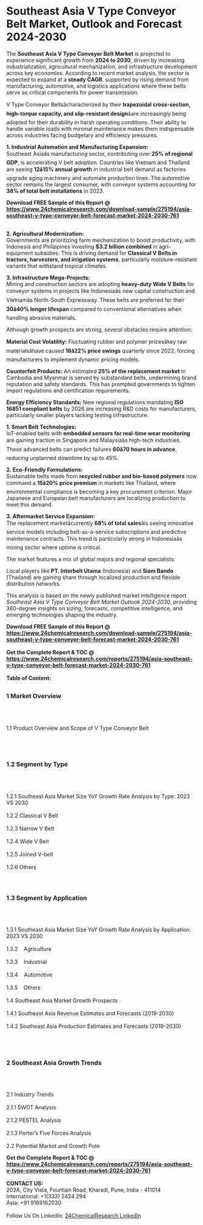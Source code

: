 <h1>Southeast Asia V Type Conveyor Belt Market, Outlook and Forecast 2024-2030</h1><p>The <strong>Southeast Asia V Type Conveyor Belt Market</strong> is projected to experience significant growth from <strong>2024 to 2030</strong>, driven by increasing industrialization, agricultural mechanization, and infrastructure development across key economies. According to recent market analysis, the sector is expected to expand at a <strong>steady CAGR</strong>, supported by rising demand from manufacturing, automotive, and logistics applications where these belts serve as critical components for power transmission.</p><p>V Type Conveyor Beltsâcharacterized by their <strong>trapezoidal cross-section, high-torque capacity, and slip-resistant design</strong>âare increasingly being adopted for their durability in harsh operating conditions. Their ability to handle variable loads with minimal maintenance makes them indispensable across industries facing budgetary and efficiency pressures.</p><p><strong>1. Industrial Automation and Manufacturing Expansion:</strong><br>
Southeast Asiaâs manufacturing sector, contributing over <strong>25% of regional GDP</strong>, is accelerating V belt adoption. Countries like Vietnam and Thailand are seeing <strong>12â15% annual growth</strong> in industrial belt demand as factories upgrade aging machinery and automate production lines. The automotive sector remains the largest consumer, with conveyor systems accounting for <strong>38% of total belt installations</strong> in 2023.</p><div><b>Download FREE Sample of this Report @ 
            <a href="https://www.24chemicalresearch.com/download-sample/275194/asia-southeast-v-type-conveyor-belt-forecast-market-2024-2030-761">
            https://www.24chemicalresearch.com/download-sample/275194/asia-southeast-v-type-conveyor-belt-forecast-market-2024-2030-761</a></b></div><br><p><strong>2. Agricultural Modernization:</strong><br>
Governments are prioritizing farm mechanization to boost productivity, with Indonesia and Philippines investing <strong>$3.2 billion combined</strong> in agri-equipment subsidies. This is driving demand for <strong>Classical V Belts in tractors, harvesters, and irrigation systems</strong>, particularly moisture-resistant variants that withstand tropical climates.</p><p><strong>3. Infrastructure Mega-Projects:</strong><br>
Mining and construction sectors are adopting <strong>heavy-duty Wide V Belts</strong> for conveyor systems in projects like Indonesiaâs new capital construction and Vietnamâs North-South Expressway. These belts are preferred for their <strong>30â40% longer lifespan</strong> compared to conventional alternatives when handling abrasive materials.</p><p>Although growth prospects are strong, several obstacles require attention:</p><p><strong>Material Cost Volatility:</strong> Fluctuating rubber and polymer pricesâkey raw materialsâhave caused <strong>18â22% price swings</strong> quarterly since 2022, forcing manufacturers to implement dynamic pricing models.</p><p><strong>Counterfeit Products:</strong> An estimated <strong>25% of the replacement market</strong> in Cambodia and Myanmar is served by substandard belts, undermining brand reputation and safety standards. This has prompted governments to tighten import regulations and certification requirements.</p><p><strong>Energy Efficiency Standards:</strong> New regional regulations mandating <strong>ISO 16851 compliant belts</strong> by 2026 are increasing R&amp;D costs for manufacturers, particularly smaller players lacking testing infrastructure.</p><p><strong>1. Smart Belt Technologies:</strong><br>
IoT-enabled belts with <strong>embedded sensors for real-time wear monitoring</strong> are gaining traction in Singapore and Malaysiaâs high-tech industries. These advanced belts can predict failures <strong>60â70 hours in advance</strong>, reducing unplanned downtime by up to 45%.</p><p><strong>2. Eco-Friendly Formulations:</strong><br>
Sustainable belts made from <strong>recycled rubber and bio-based polymers</strong> now command a <strong>15â20% price premium</strong> in markets like Thailand, where environmental compliance is becoming a key procurement criterion. Major Japanese and European belt manufacturers are localizing production to meet this demand.</p><p><strong>3. Aftermarket Service Expansion:</strong><br>
The replacement marketâcurrently <strong>68% of total sales</strong>âis seeing innovative service models including belt-as-a-service subscriptions and predictive maintenance contracts. This trend is particularly strong in Indonesiaâs mining sector where uptime is critical.</p><p>The market features a mix of global majors and regional specialists:</p><p>Local players like <strong>PT. Interbelt Utama</strong> (Indonesia) and <strong>Siam Bando</strong> (Thailand) are gaining share through localized production and flexible distribution networks.</p><p>This analysis is based on the newly published market intelligence report <em>Southeast Asia V Type Conveyor Belt Market Outlook 2024-2030</em>, providing 360-degree insights on sizing, forecasts, competitive intelligence, and emerging technologies shaping the industry.</p><div><b>Download FREE Sample of this Report @ 
            <a href="https://www.24chemicalresearch.com/download-sample/275194/asia-southeast-v-type-conveyor-belt-forecast-market-2024-2030-761">
            https://www.24chemicalresearch.com/download-sample/275194/asia-southeast-v-type-conveyor-belt-forecast-market-2024-2030-761</a></b></div><br><div><b>Get the Complete Report & TOC @ 
            <a href="https://www.24chemicalresearch.com/reports/275194/asia-southeast-v-type-conveyor-belt-forecast-market-2024-2030-761">
            https://www.24chemicalresearch.com/reports/275194/asia-southeast-v-type-conveyor-belt-forecast-market-2024-2030-761</a></b></div><br>
            <b>Table of Content:</b><p><h2><span style="font-size:16px"><strong>1 Market Overview&nbsp;&nbsp; &nbsp;</strong></span></h2><br />
<br />
<p>1.1 Product Overview and Scope of V Type Conveyor Belt&nbsp;</p><br />
<br />
<h2><strong><span style="font-size:16px">1.2 Segment by Type&nbsp;&nbsp; &nbsp;</span></strong></h2><br />
<br />
<p>1.2.1 Southeast Asia Market Size YoY Growth Rate Analysis by Type: 2023 VS 2030&nbsp;&nbsp; &nbsp;<br /><br />
1.2.2 Classical V Belt&nbsp;&nbsp; &nbsp;<br /><br />
1.2.3 Narrow V Belt<br /><br />
1.2.4 Wide V Belt<br /><br />
1.2.5 Joined V-belt<br /><br />
1.2.6 Others<br /><br />
<br />
<h2><span style="font-size:16px"><strong>1.3 Segment by Application&nbsp;&nbsp;</strong></span></h2><br />
<br />
<p>1.3.1 Southeast Asia Market Size YoY Growth Rate Analysis by Application: 2023 VS 2030&nbsp;&nbsp; &nbsp;<br /><br />
1.3.2&nbsp;&nbsp; &nbsp;Agriculture<br /><br />
1.3.3&nbsp;&nbsp; &nbsp;Industrial<br /><br />
1.3.4&nbsp;&nbsp; &nbsp;Automotive<br /><br />
1.3.5&nbsp;&nbsp; &nbsp;Others<br /><br />
1.4 Southeast Asia Market Growth Prospects&nbsp;&nbsp; &nbsp;<br /><br />
1.4.1 Southeast Asia Revenue Estimates and Forecasts (2019-2030)&nbsp;&nbsp; &nbsp;<br /><br />
1.4.2 Southeast Asia Production Estimates and Forecasts (2019-2030)&nbsp;&nbsp;</p><br />
<br />
<h2><span style="font-size:16px"><strong>2 Southeast Asia Growth Trends&nbsp;&nbsp; &nbsp;</strong></span></h2><br />
<br />
<p>2.1 Industry Trends&nbsp;&nbsp; &nbsp;<br /><br />
2.1.1 SWOT Analysis&nbsp;&nbsp; &nbsp;<br /><br />
2.1.2 PESTEL Analysis&nbsp;&nbsp; &nbsp;<br /><br />
2.1.3 Porter&rsquo;s Five Forces Analysis&nbsp;&nbsp; &nbsp;<br /><br />
2.2 Potential Market and Growth Pote</p><div><b>Get the Complete Report & TOC @ 
            <a href="https://www.24chemicalresearch.com/reports/275194/asia-southeast-v-type-conveyor-belt-forecast-market-2024-2030-761">
            https://www.24chemicalresearch.com/reports/275194/asia-southeast-v-type-conveyor-belt-forecast-market-2024-2030-761</a></b></div><br><b>CONTACT US:</b><br>
            203A, City Vista, Fountain Road, Kharadi, Pune, India - 411014<br>
            International: +1(332) 2424 294<br>
            Asia: +91 9169162030 <br><br>
            Follow Us On LinkedIn: <a href="https://www.linkedin.com/company/24chemicalresearch/">24ChemicalResearch LinkedIn</a>